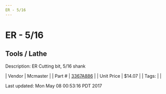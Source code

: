 ```yaml
---
ER - 5/16
---
```


# ER - 5/16
## Tools / Lathe
Description: 	ER Cutting bit, 5/16 shank 

| Vendor | Mcmaster | 
| Part # | [3367A886](https://www.mcmaster.com/#3367A886) | 
| Unit Price | $14.07 | 
| Tags: |  | 

Last updated: Mon May 08 00:53:16 PDT 2017